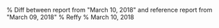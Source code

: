 % Diff between report from "March 10, 2018" and reference report from "March 09, 2018"
% Reffy
% March 10, 2018

